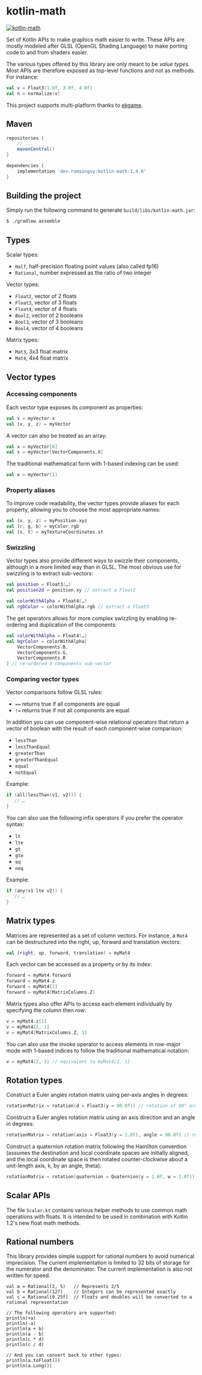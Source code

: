 # kotlin-math

[![kotlin-math](https://maven-badges.herokuapp.com/maven-central/dev.romainguy/kotlin-math/badge.svg?subject=kotlin-math)](https://maven-badges.herokuapp.com/maven-central/dev.romainguy/kotlin-math)

Set of Kotlin APIs to make graphics math easier to write. These APIs are mostly
modeled after GLSL (OpenGL Shading Language) to make porting code to and from
shaders easier.

The various types offered by this library are only meant to be _value types_.
Most APIs are therefore exposed as top-level functions and not as methods.
For instance:

```kotlin
val v = Float3(1.0f, 3.0f, 4.0f)
val n = normalize(v)
```

This project supports multi-platform thanks to [ekgame](https://github.com/ekgame).

## Maven

```gradle
repositories {
    // ...
    mavenCentral()
}

dependencies {
    implementation 'dev.romainguy:kotlin-math:1.4.0'
}
```

## Building the project

Simply run the following command to generate `build/libs/kotlin-math.jar`:

```bash
$ ./gradlew assemble
```

## Types

Scalar types:
- `Half`, half-precision floating point values (also called fp16)
- `Rational`, number expressed as the ratio of two integer

Vector types:
- `Float2`, vector of 2 floats
- `Float3`, vector of 3 floats
- `Float4`, vector of 4 floats
- `Bool2`, vector of 2 booleans
- `Bool3`, vector of 3 booleans
- `Bool4`, vector of 4 booleans

Matrix types:
- `Mat3`, 3x3 float matrix
- `Mat4`, 4x4 float matrix

## Vector types

### Accessing components

Each vector type exposes its component as properties:

```kotlin
val x = myVector.x
val (x, y, z) = myVector
```

A vector can also be treated as an array:

```kotlin
val x = myVector[0]
val x = myVector[VectorComponents.X]
```

The traditional mathematical form with 1-based indexing can be used:

```kotlin
val x = myVector(1)
```

### Property aliases

To improve code readability, the vector types provide aliases for each property,
allowing you to choose the most appropriate names:

```kotlin
val (x, y, z) = myPosition.xyz
val (r, g, b) = myColor.rgb
val (s, t) = myTextureCoordinates.st
```

### Swizzling

Vector types also provide different ways to swizzle their components, although
in a more limited way than in GLSL. The most obvious use for swizzling is to
extract sub-vectors:

```kotlin
val position = Float3(…)
val position2d = position.xy // extract a Float2

val colorWithAlpha = Float4(…)
val rgbColor = colorWithAlpha.rgb // extract a Float3
```

The get operators allows for more complex swizzling by enabling re-ordering and
duplication of the components:

```kotlin
val colorWithAlpha = Float4(…)
val bgrColor = colorWithAlpha[
    VectorComponents.B,
    VectorComponents.G,
    VectorComponents.R
] // re-ordered 3 components sub-vector
```

### Comparing vector types

Vector comparisons follow GLSL rules:
- `==` returns true if all components are equal 
- `!=` returns true if not all components are equal

In addition you can use component-wise relational operators that return a vector
of boolean with the result of each component-wise comparison:
- `lessThan`
- `lessThanEqual`
- `greaterThan`
- `greaterThanEqual`
- `equal`
- `notEqual`

Example:

```kotlin
if (all(lessThan(v1, v2))) {
   // …
}
```

You can also use the following infix operators if you prefer the operator
syntax:
- `lt`
- `lte`
- `gt`
- `gte`
- `eq`
- `neq`

Example:

```kotlin
if (any(v1 lte v2)) {
   // …
}
```

## Matrix types

Matrices are represented as a set of column vectors. For instance, a `Mat4` can
be destructured into the right, up, forward and translation vectors:

```kotlin
val (right, up, forward, translation) = myMat4
```

Each vector can be accessed as a property or by its index:

```kotlin
forward = myMat4.forward
forward = myMat4.z
forward = myMat4[2]
forward = myMat4[MatrixColumns.Z]
```

Matrix types also offer APIs to access each element individually by specifying
the column then row:

```kotlin
v = myMat4.z[1]
v = myMat4[2, 1]
v = myMat4[MatrixColumns.Z, 1]
```

You can also use the invoke operator to access elements in row-major mode with
1-based indices to follow the traditional mathematical notation:

```kotlin
v = myMat4(2, 3) // equivalent to myMat4[2, 1]
```

## Rotation types

Construct a Euler angles rotation matrix using per-axis angles in degrees:

```kotlin
rotationMatrix = rotation(d = Float3(y = 90.0f)) // rotation of 90° around y axis
```

Construct a Euler angles rotation matrix using an axis direction and an angle in degrees:

```kotlin
rotationMatrix = rotation(axis = Float3(y = 1.0f), angle = 90.0f) // rotation of 90° around y axis
```

Construct a quaternion rotation matrix following the Hamilton convention (assumes the
destination and local coordinate spaces are initially aligned, and the local coordinate
space is then rotated counter-clockwise about a unit-length axis, k, by an angle, theta):

```kotlin
rotationMatrix = rotation(quaternion = Quaternion(y = 1.0f, w = 1.0f)) // rotation of 90° around y axis
```

## Scalar APIs

The file `Scalar.kt` contains various helper methods to use common math operations
with floats. It is intended to be used in combination with Kotlin 1.2's new float
math methods.

## Rational numbers

This library provides simple support for rational numbers to avoid numerical imprecision. The
current implementation is limited to 32 bits of storage for the numerator and the denominator.
The current implementation is also not written for speed.

```
val a = Rational(2, 5)   // Represents 2/5
val b = Rational(127)    // Integers can be represented exactly
val c = Rational(0.25f)  // Floats and doubles will be converted to a rational representation

// The following operators are supported:
println(+a)
println(-a)
println(a + b)
println(a - b)
println(c * d)
println(c / d)

// And you can convert back to other types:
println(a.toFloat())
println(a.Long())
```
